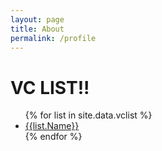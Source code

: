 ```yaml
---
layout: page
title: About
permalink: /profile
---
```


<h1>VC LIST!!</h1>

<ul>
{% for list in site.data.vclist %}
  <li><a href="{{ list.Name | datapage_url: 'vclist'}}">{{list.Name}}</a></li>
{% endfor %}
</ul>
